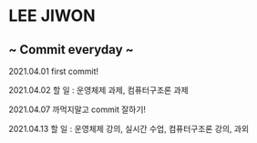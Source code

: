 # LEE JIWON

## ~ Commit everyday ~

2021.04.01 first commit!

2021.04.02 할 일 : 운영체제 과제, 컴퓨터구조론 과제

2021.04.07 까먹지말고 commit 잘하기!

2021.04.13 할 일 : 운영체제 강의, 실시간 수업, 컴퓨터구조론 강의, 과외

